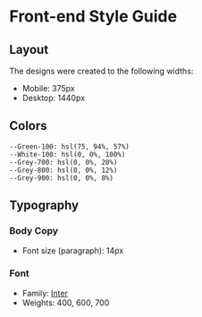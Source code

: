 # Front-end Style Guide

## Layout

The designs were created to the following widths:

- Mobile: 375px
- Desktop: 1440px

## Colors

    --Green-100: hsl(75, 94%, 57%)
    --White-100: hsl(0, 0%, 100%)
    --Grey-700: hsl(0, 0%, 20%)
    --Grey-800: hsl(0, 0%, 12%)
    --Grey-900: hsl(0, 0%, 8%)

## Typography

### Body Copy

- Font size (paragraph): 14px

### Font

- Family: [Inter](https://fonts.google.com/specimen/Inter)
- Weights: 400, 600, 700
